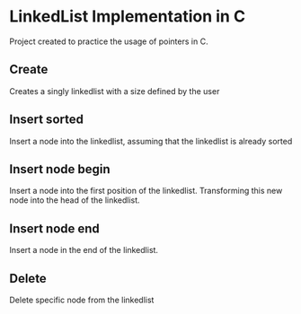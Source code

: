 # LinkedList Implementation in C
Project created to practice the usage of pointers in C.

## Create
Creates a singly linkedlist with a size defined by the user

## Insert sorted
Insert a node into the linkedlist, assuming that the linkedlist is already sorted

## Insert node begin
Insert a node into the first position of the linkedlist. Transforming this new node into the head of the linkedlist.

## Insert node end
Insert a node in the end of the linkedlist.

## Delete
Delete specific node from the linkedlist
